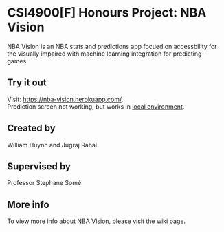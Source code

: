 # CSI4900[F] Honours Project: NBA Vision
NBA Vision is an NBA stats and predictions app focued on accessbility for the visually impaired with machine learning integration for predicting games.

## Try it out
Visit: https://nba-vision.herokuapp.com/. \
Prediction screen not working, but works in [local environment](https://github.com/WilliamBHuynh/CSI4900-Project/wiki#environment-setup).

## Created by
William Huynh and Jugraj Rahal

## Supervised by
Professor Stephane Somé

## More info
To view more info about NBA Vision, please visit the [wiki page](https://github.com/WilliamBHuynh/CSI4900-Project/wiki).
